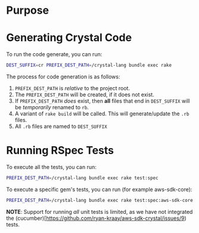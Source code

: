 # Purpose

# Generating Crystal Code

To run the code generate, you can run:

```bash
DEST_SUFFIX=cr PREFIX_DEST_PATH=/crystal-lang bundle exec rake
```

The process for code generation is as follows:
1. `PREFIX_DEST_PATH` is _relative_ to the project root.
1. The `PREFIX_DEST_PATH` will be created, if it does not exist.
1. If `PREFIX_DEST_PATH` _does_ exist, then **all** files that end in `DEST_SUFFIX` will be _temporarily_ renamed to `rb`.
1. A variant of `rake build` will be called.  This will generate/update the `.rb` files.
1. All `.rb` files are named to `DEST_SUFFIX`

# Running RSpec Tests

To execute all the tests, you can run:

```bash
PREFIX_DEST_PATH=/crystal-lang bundle exec rake test:spec
```

To execute a specific gem's tests, you can run (for example aws-sdk-core):

```bash
PREFIX_DEST_PATH=/crystal-lang bundle exec rake test:spec:aws-sdk-core
```

**NOTE**:  Support for running _all_ unit tests is limited, as we have not integrated the (cucumber)[https://github.com/ryan-kraay/aws-sdk-crystal/issues/9) tests.
